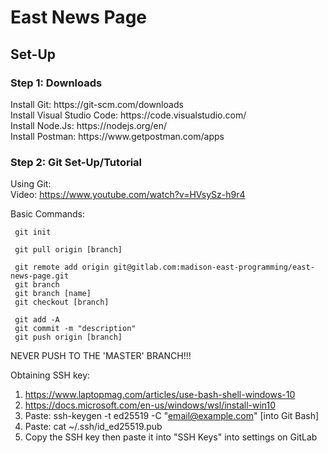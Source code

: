 # East News Page

<h2>Set-Up</h2>
<p>
  <h3>Step 1: Downloads</h3>
  Install Git: https://git-scm.com/downloads <br>
  Install Visual Studio Code: https://code.visualstudio.com/ <br>
  Install Node.Js: https://nodejs.org/en/ <br>
  Install Postman: https://www.getpostman.com/apps
  <h3>Step 2: Git Set-Up/Tutorial</h3>
  
  Using Git: <br>
  Video: https://www.youtube.com/watch?v=HVsySz-h9r4 <br>

  Basic Commands:<br>

     git init

     git pull origin [branch]

     git remote add origin git@gitlab.com:madison-east-programming/east-news-page.git
     git branch 
     git branch [name]
     git checkout [branch]

     git add -A
     git commit -m "description"
     git push origin [branch]
  
  NEVER PUSH TO THE 'MASTER' BRANCH!!!

  Obtaining SSH key:
  1) https://www.laptopmag.com/articles/use-bash-shell-windows-10
  2) https://docs.microsoft.com/en-us/windows/wsl/install-win10
  3) Paste: ssh-keygen -t ed25519 -C "email@example.com" [into Git Bash]
  4) Paste: cat ~/.ssh/id_ed25519.pub
  5) Copy the SSH key then paste it into "SSH Keys" into settings on GitLab
  
  
</p>
